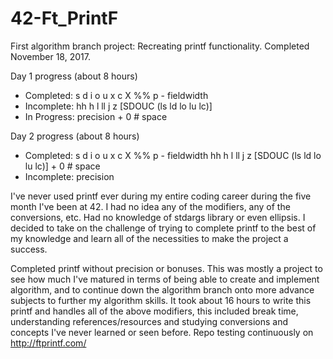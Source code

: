 # 42-Ft_PrintF
First algorithm branch project: Recreating printf functionality. Completed November 18, 2017.

Day 1 progress (about 8 hours)
- Completed: s d i o u x c X %% p - fieldwidth
- Incomplete: hh h l ll j z [SDOUC (ls ld lo lu lc)]
- In Progress: precision + 0 # space

Day 2 progress (about 8 hours)
- Completed: s d i o u x c X %% p - fieldwidth hh h l ll j z [SDOUC (ls ld lo lu lc)] + 0 # space
- Incomplete: precision

I've never used printf ever during my entire coding career during the five month I've been at 42. I had no idea any of the modifiers, any of the conversions, etc. Had no knowledge of stdargs library or even ellipsis. I decided to take on the challenge of trying to complete printf to the best of my knowledge and learn all of the necessities to make the project a success.

Completed printf without precision or bonuses. This was mostly a project to see how much I've matured in terms of being able to create and implement algorithm, and to continue down the algorithm branch onto more advance subjects to further my algorithm skills. It took about 16 hours to write this printf and handles all of the above modifiers, this included break time, understanding references/resources and studying conversions and concepts I've never learned or seen before. Repo testing continuously on http://ftprintf.com/
